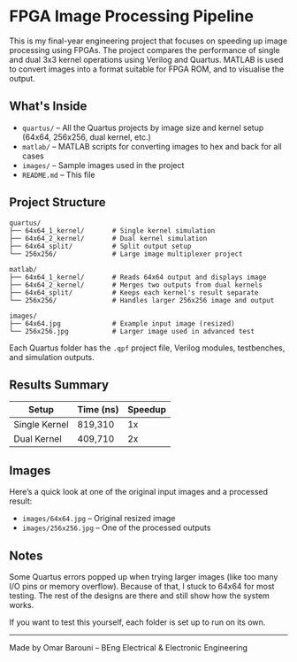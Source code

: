 # FPGA Image Processing Pipeline

This is my final-year engineering project that focuses on speeding up image processing using FPGAs. The project compares the performance of single and dual 3x3 kernel operations using Verilog and Quartus. MATLAB is used to convert images into a format suitable for FPGA ROM, and to visualise the output.

## What's Inside

- `quartus/` – All the Quartus projects by image size and kernel setup (64x64, 256x256, dual kernel, etc.)
- `matlab/` – MATLAB scripts for converting images to hex and back for all cases
- `images/` – Sample images used in the project
- `README.md` – This file

## Project Structure

```text
quartus/
├── 64x64_1_kernel/       # Single kernel simulation
├── 64x64_2_kernel/       # Dual kernel simulation
├── 64x64_split/          # Split output setup
└── 256x256/              # Large image multiplexer project

matlab/
├── 64x64_1_kernel/       # Reads 64x64 output and displays image
├── 64x64_2_kernel/       # Merges two outputs from dual kernels
├── 64x64_split/          # Keeps each kernel's result separate
└── 256x256/              # Handles larger 256x256 image and output

images/
├── 64x64.jpg             # Example input image (resized)
└── 256x256.jpg           # Larger image used in advanced test
```

Each Quartus folder has the `.qpf` project file, Verilog modules, testbenches, and simulation outputs.

## Results Summary

| Setup         | Time (ns) | Speedup |
|---------------|-----------|---------|
| Single Kernel | 819,310   | 1x      |
| Dual Kernel   | 409,710   | 2x      |

## Images

Here’s a quick look at one of the original input images and a processed result:

- `images/64x64.jpg` – Original resized image
- `images/256x256.jpg` – One of the processed outputs

## Notes

Some Quartus errors popped up when trying larger images (like too many I/O pins or memory overflow). Because of that, I stuck to 64x64 for most testing. The rest of the designs are there and still show how the system works.

If you want to test this yourself, each folder is set up to run on its own.

---

Made by Omar Barouni – BEng Electrical & Electronic Engineering
